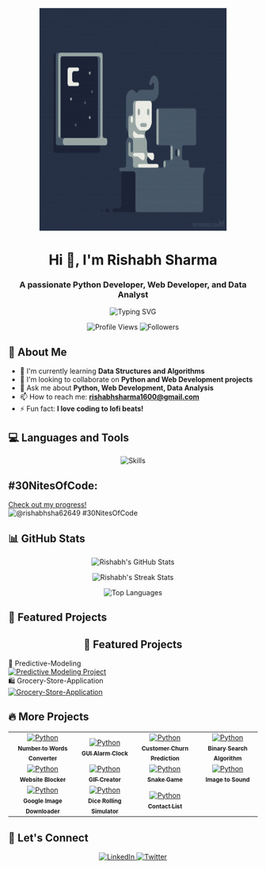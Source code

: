 <div align="center">
  <img src="https://raw.githubusercontent.com/Rishabh-9947/Rishabh-9947/main/coding_night.gif" alt="Coding GIF" width="75%" height="450"/>
</div>

<h1 align="center">Hi 👋, I'm Rishabh Sharma</h1>
<h3 align="center">A passionate Python Developer, Web Developer, and Data Analyst</h3>

<p align="center">
  <img src="https://readme-typing-svg.herokuapp.com?font=Fira+Code&size=22&duration=4000&pause=800&color=94E0E8&center=true&vCenter=true&width=435&lines=Welcome+to+my+GitHub+Profile!" alt="Typing SVG" />
</p>

<p align="center">
  <img src="https://komarev.com/ghpvc/?username=Rishabh-9947&label=Profile%20views&color=94E0E8&style=flat" alt="Profile Views" />
  <img src="https://img.shields.io/github/followers/Rishabh-9947?label=Followers&color=94E0E8&style=flat" alt="Followers" />
</p>

## 🚀 About Me

- 🌱 I'm currently learning **Data Structures and Algorithms**
- 👯 I'm looking to collaborate on **Python and Web Development projects**
- 💬 Ask me about **Python, Web Development, Data Analysis**
- 📫 How to reach me: **rishabhsharma1600@gmail.com**
- ⚡ Fun fact: **I love coding to lofi beats!**

## 💻 Languages and Tools

<p align="center">
  <img src="https://skillicons.dev/icons?i=python,html,css,js,react,nodejs,mongodb,mysql,git,github,ubuntu,linux,jupyter" alt="Skills" />
</p>

## #30NitesOfCode:
  [Check out my progress!](https://www.codedex.io/@rishabhsha62649/30-nites-of-code)  
  ![@rishabhsha62649 #30NitesOfCode](https://www.codedex.io/api/petStatus?user=rishabhsha62649)
  
## 📊 GitHub Stats

<p align="center">
  <img src="https://github-readme-stats.vercel.app/api?username=Rishabh-9947&show_icons=true&theme=nord&hide_border=true" alt="Rishabh's GitHub Stats" />
</p>

<p align="center">
  <img src="https://github-readme-streak-stats.herokuapp.com/?user=Rishabh-9947&theme=nord&hide_border=true" alt="Rishabh's Streak Stats" />
</p>

<p align="center">
  <img src="https://github-readme-stats.vercel.app/api/top-langs/?username=Rishabh-9947&layout=compact&theme=nord&hide_border=true" alt="Top Languages" />
</p>

## 🌟 Featured Projects
<h2 align="center">🌟 Featured Projects</h2>
<div class="project-container">
  <div class="project-column">
    <div class="project-item">
      🔮 Predictive-Modeling<br>
      <a href="https://github.com/Rishabh-9947/Predictive-Modeling">
        <img src="https://github-readme-stats.vercel.app/api/pin/?username=Rishabh-9947&repo=Predictive-Modeling&theme=nord&hide_border=true" alt="Predictive Modeling Project" />
      </a>
    </div>
    <div class="project-item">
      🛍️ Grocery-Store-Application<br>
      <a href="https://github.com/Rishabh-9947/Grocery-Store-Application ">
        <img src="https://github-readme-stats.vercel.app/api/pin/?username=Rishabh-9947&repo=Grocery-Store-Application&theme=nord&hide_border=true" alt="Grocery-Store-Application" />
      </a>
    </div>

## 🔥 More Projects
<div align="center"> <table> <tr> <td align="center"> <a href="https://github.com/Rishabh-9947/Number-to-Words-Converter"> <img src="https://skillicons.dev/icons?i=python" alt="Python" width="50" height="50" /> <br> <sub><b>Number to Words Converter</b></sub> </a> </td> <td align="center"> <a href="https://github.com/Rishabh-9947/GUI-Alarm-Clock"> <img src="https://skillicons.dev/icons?i=python" alt="Python" width="50" height="50" /> <br> <sub><b>GUI Alarm Clock</b></sub> </a> </td> <td align="center"> <a href="https://github.com/Rishabh-9947/Customer-Churn-Prediction"> <img src="https://skillicons.dev/icons?i=python" alt="Python" width="50" height="50" /> <br> <sub><b>Customer Churn Prediction</b></sub> </a> </td> <td align="center"> <a href="https://github.com/Rishabh-9947/Binary-Search-Alogorithm"> <img src="https://skillicons.dev/icons?i=python" alt="Python" width="50" height="50" /> <br> <sub><b>Binary Search Algorithm</b></sub> </a> </td> </tr> <tr> <td align="center"> <a href="https://github.com/Rishabh-9947/Website-Blocker"> <img src="https://skillicons.dev/icons?i=python" alt="Python" width="50" height="50" /> <br> <sub><b>Website Blocker</b></sub> </a> </td> <td align="center"> <a href="https://github.com/Rishabh-9947/GIF-Creator"> <img src="https://skillicons.dev/icons?i=python" alt="Python" width="50" height="50" /> <br> <sub><b>GIF Creator</b></sub> </a> </td> <td align="center"> <a href="https://github.com/Rishabh-9947/Snake-Game"> <img src="https://skillicons.dev/icons?i=python" alt="Python" width="50" height="50" /> <br> <sub><b>Snake Game</b></sub> </a> </td> <td align="center"> <a href="https://github.com/Rishabh-9947/Image-to-Sound"> <img src="https://skillicons.dev/icons?i=python" alt="Python" width="50" height="50" /> <br> <sub><b>Image to Sound</b></sub> </a> </td> </tr> <tr> <td align="center"> <a href="https://github.com/Rishabh-9947/Google_Image_Downloader"> <img src="https://skillicons.dev/icons?i=python" alt="Python" width="50" height="50" /> <br> <sub><b>Google Image Downloader</b></sub> </a> </td> <td align="center"> <a href="https://github.com/Rishabh-9947/Dice-Rolling-Simulator"> <img src="https://skillicons.dev/icons?i=python" alt="Python" width="50" height="50" /> <br> <sub><b>Dice Rolling Simulator</b></sub> </a> </td> <td align="center"> <a href="https://github.com/Rishabh-9947/Contact-List"> <img src="https://skillicons.dev/icons?i=python" alt="Python" width="50" height="50" /> <br> <sub><b>Contact List</b></sub> </a> </td> </tr> </table> </div>

## 🤝 Let's Connect

<p align="center">
  <a href="https://linkedin.com/in/your_linkedin_username">
    <img src="https://skillicons.dev/icons?i=linkedin" alt="LinkedIn" />
  </a>
  <a href="https://twitter.com/mrkermit265">
    <img src="https://skillicons.dev/icons?i=twitter" alt="Twitter" />
  </a>
</p>

